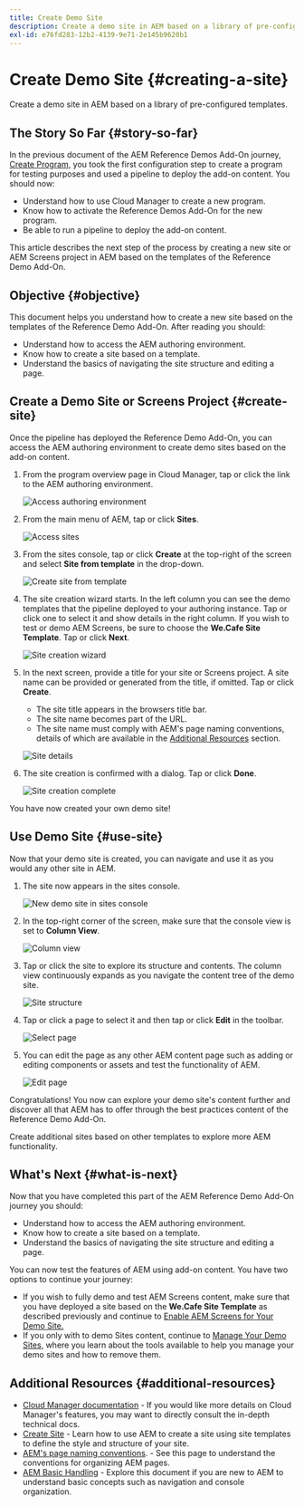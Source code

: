 ```yaml
---
title: Create Demo Site
description: Create a demo site in AEM based on a library of pre-configured templates.
exl-id: e76fd283-12b2-4139-9e71-2e145b9620b1
---
```

# Create Demo Site {#creating-a-site}

Create a demo site in AEM based on a library of pre-configured templates.

## The Story So Far {#story-so-far}

In the previous document of the AEM Reference Demos Add-On journey, [Create Program,](create-program.md) you took the first configuration step to create a program for testing purposes and used a pipeline to deploy the add-on content. You should now:

* Understand how to use Cloud Manager to create a new program.
* Know how to activate the Reference Demos Add-On for the new program.
* Be able to run a pipeline to deploy the add-on content.

This article describes the next step of the process by creating a new site or AEM Screens project in AEM based on the templates of the Reference Demo Add-On.

## Objective {#objective}

This document helps you understand how to create a new site based on the templates of the Reference Demo Add-On. After reading you should:

* Understand how to access the AEM authoring environment.
* Know how to create a site based on a template.
* Understand the basics of navigating the site structure and editing a page.

## Create a Demo Site or Screens Project {#create-site}

Once the pipeline has deployed the Reference Demo Add-On, you can access the AEM authoring environment to create demo sites based on the add-on content.

1. From the program overview page in Cloud Manager, tap or click the link to the AEM authoring environment.

   ![Access authoring environment](assets/access-author.png)

1. From the main menu of AEM, tap or click **Sites**.

   ![Access sites](assets/access-sites.png)

1. From the sites console, tap or click **Create** at the top-right of the screen and select **Site from template** in the drop-down.

   ![Create site from template](assets/create-site-from-template.png)

1. The site creation wizard starts. In the left column you can see the demo templates that the pipeline deployed to your authoring instance. Tap or click one to select it and show details in the right column. If you wish to test or demo AEM Screens, be sure to choose the **We.Cafe Site Template**. Tap or click **Next**.

   ![Site creation wizard](assets/site-creation-wizard.png)

1. In the next screen, provide a title for your site or Screens project. A site name can be provided or generated from the title, if omitted. Tap or click **Create**.

   * The site title appears in the browsers title bar.
   * The site name becomes part of the URL.
   * The site name must comply with AEM's page naming conventions, details of which are available in the [Additional Resources](#additional-resources) section.

   ![Site details](assets/site-details.png)

1. The site creation is confirmed with a dialog. Tap or click **Done**.

   ![Site creation complete](assets/site-creation-complete.png)

You have now created your own demo site!

## Use Demo Site {#use-site}

Now that your demo site is created, you can navigate and use it as you would any other site in AEM.

1. The site now appears in the sites console.

   ![New demo site in sites console](assets/new-demo-site.png)

1. In the top-right corner of the screen, make sure that the console view is set to **Column View**.

   ![Column view](assets/column-view.png)

1. Tap or click the site to explore its structure and contents. The column view continuously expands as you navigate the content tree of the demo site.

   ![Site structure](assets/site-structure.png)

1. Tap or click a page to select it and then tap or click **Edit** in the toolbar.

   ![Select page](assets/select-page.png)

1. You can edit the page as any other AEM content page such as adding or editing components or assets and test the functionality of AEM.

   ![Edit page](assets/edit-page.png)

Congratulations! You now can explore your demo site's content further and discover all that AEM has to offer through the best practices content of the Reference Demo Add-On.

Create additional sites based on other templates to explore more AEM functionality.

## What's Next {#what-is-next}

Now that you have completed this part of the AEM Reference Demo Add-On journey you should:

* Understand how to access the AEM authoring environment.
* Know how to create a site based on a template.
* Understand the basics of navigating the site structure and editing a page.

You can now test the features of AEM using add-on content. You have two options to continue your journey:

* If you wish to fully demo and test AEM Screens content, make sure that you have deployed a site based on the **We.Cafe Site Template** as described previously and continue to [Enable AEM Screens for Your Demo Site.](screens.md)
* If you only with to demo Sites content, continue to [Manage Your Demo Sites,](manage.md) where you learn about the tools available to help you manage your demo sites and how to remove them.

## Additional Resources {#additional-resources}

* [Cloud Manager documentation](https://experienceleague.adobe.com/docs/experience-manager-cloud-service/onboarding/onboarding-concepts/cloud-manager-introduction.html) - If you would like more details on Cloud Manager's features, you may want to directly consult the in-depth technical docs.
* [Create Site](/help/sites-cloud/administering/site-creation/create-site.md) - Learn how to use AEM to create a site using site templates to define the style and structure of your site.
* [AEM's page naming conventions](/help/sites-cloud/authoring/fundamentals/organizing-pages.md#page-name-restrictions-and-best-practices). - See this page to understand the conventions for organizing AEM pages.
* [AEM Basic Handling](/help/sites-cloud/authoring/getting-started/basic-handling.md) - Explore this document if you are new to AEM to understand basic concepts such as navigation and console organization.
